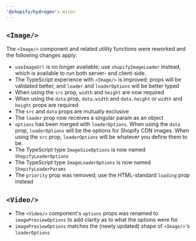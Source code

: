 ```yaml
---
'@shopify/hydrogen': minor
---
```


## `<Image/>`

The `<Image/>` component and related utility functions were reworked and the following changes apply:

- `useImageUrl` is no longer available; use `shopifyImageLoader` instead, which is available to run both server- and client-side.
- The TypeScript experience with `<Image/>` is improved; props will be validated better, and `loader` and `loaderOptions` will be better typed
- When using the `src` prop, `width` and `height` are now required
- When using the `data` prop, `data.width` and `data.height` or `width` and `height` props are required
- The `src` and `data` props are mutually exclusive
- The `loader` prop now receives a singular param as an object
- `options` has been merged with `loaderOptions`. When using the `data` prop, `loaderOptions` will be the options for Shopify CDN images. When using the `src` prop, `loaderOptions` will be whatever you define them to be.
- The TypeScript type `ImageSizeOptions` is now named `ShopifyLoaderOptions`
- The TypeScript type `ImageLoaderOptions` is now named `ShopifyLoaderParams`
- The `priority` prop was removed; use the HTML-standard `loading` prop instead

## `<Video/>`

- The `<Video/>` component's `options` props was renamed to `imagePreviewOptions` to add clarity as to what the options were for.
- `imagePreviewOptions` matches the (newly updated) shape of `<Image/>`'s `loaderOptions`
